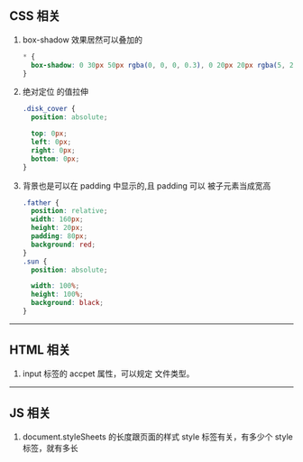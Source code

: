 ## CSS 相关

1. box-shadow 效果居然可以叠加的

   ```css
   * {
     box-shadow: 0 30px 50px rgba(0, 0, 0, 0.3), 0 20px 20px rgba(5, 226, 255, 0.3);
   }
   ```

2. 绝对定位 的值拉伸

   ```css
   .disk_cover {
     position: absolute;

     top: 0px;
     left: 0px;
     right: 0px;
     bottom: 0px;
   }
   ```

3. 背景也是可以在 padding 中显示的,且 padding 可以 被子元素当成宽高

   ```css
   .father {
     position: relative;
     width: 160px;
     height: 20px;
     padding: 80px;
     background: red;
   }
   .sun {
     position: absolute;

     width: 100%;
     height: 100%;
     background: black;
   }
   ```

---

## HTML 相关

1. input 标签的 accpet 属性，可以规定 文件类型。

---

## JS 相关

1. document.styleSheets 的长度跟页面的样式 style 标签有关，有多少个 style 标签，就有多长
